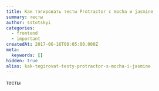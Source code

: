```yaml
---
title: Как тэгировать тесты Protractor с mocha и jasmine
summary: тесты
author: sstotskyi
categories:
  - frontend
  - important
createdAt: 2017-06-16T08:05:00.000Z
meta:
  keywords: []
hidden: true
alias: kak-tegirovat-testy-protractor-s-mocha-i-jasmine
---
```


тесты